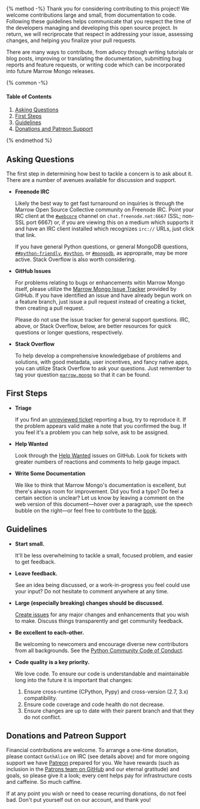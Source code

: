 {% method -%}
Thank you for considering contributing to this project! We welcome contributions large and small, from documentation to code. Following these guidelines helps communicate that you respect the time of the developers managing and developing this open source project. In return, we will recriprocate that respect in addressing your issue, assessing changes, and helping you finalize your pull requests.

There are many ways to contribute, from advocy through writing tutorials or blog posts, improving or translating the documentation, submitting bug reports and feature requests, or writing code which can be incorporated into future Marrow Mongo releases.

{% common -%}
#### Table of Contents

1. [Asking Questions](#asking-questions)
2. [First Steps](#first-steps)
3. [Guidelines](#guidelines)
4. [Donations and Patreon Support](#donations-and-patreon-support)

{% endmethod %}


## Asking Questions

The first step in determining how best to tackle a concern is to ask about it. There are a number of avenues available for discussion and support.

* **Freenode IRC**

  Likely the best way to get fast turnaround on inquiries is through the Marrow Open Source Collective community on Freenode IRC.  Point your IRC client at the [`#webcore`](irc://chat.freenode.net:6667/%23webcore) channel on `chat.freenode.net:6667` (SSL; non-SSL port 6667) or, if you are viewing this on a medium which supports it and have an IRC client installed which recognizes `irc://` URLs, just click that link.

  If you have general Python questions, or general MongoDB questions, [`##python-friendly`](irc://chat.freenode.net:6667/%23%23python-friendly), [`#python`](irc://chat.freenode.net:6667/%23python), or [`#mongodb`](irc://chat.freenode.net:6667/%23mongodb), as appropraite, may be more active. Stack Overflow is also worth considering.

* **GitHub Issues**

  For problems relating to bugs or enhancements witin Marrow Mongo itself, please utilize the [Marrow Mongo Issue Tracker](https://github.com/marrow/mongo/issues) provided by GitHub.  If you have identified an issue and have already begun work on a feature branch, just issue a pull request instead of creating a ticket, then creating a pull request.

  Please do not use the issue tracker for general support questions.  IRC, above, or Stack Overflow, below, are better resources for quick questions or longer questions, respectively.

* **Stack Overflow**

  To help develop a comprehensive knowledgebase of problems and solutions, with good metadata, user incentives, and fancy native apps, you can utilize Stack Overflow to ask your questions.  Just remember to tag your question [`marrow.mongo`](http://stackoverflow.com/questions/tagged/marrow.mongo) so that it can be found.


## First Steps

* **Triage** 

  If you find an [unreviewed ticket](https://github.com/marrow/mongo/issues?q=is%3Aopen+is%3Aissue+no%3Alabel) reporting a bug, try to reproduce it. If the problem appears valid make a note that you confirmed the bug. If you feel it's a problem you can help solve, ask to be assigned.


* **Help Wanted**

  Look through the [Help Wanted](https://github.com/marrow/mongo/issues?q=is%3Aopen+label%3A%22help+wanted%22+sort%3Areactions-%2B1-desc) issues on GitHub. Look for tickets with greater numbers of reactions and comments to help gauge impact.

* **Write Some Documentation**

  We like to think that Marrow Mongo's documentation is excellent, but there's always room for improvement. Did you find a typo? Do feel a certain section is unclear? Let us know by leaving a comment on the web version of this document—hover over a paragraph, use the speech bubble on the right—or feel free to contrbute to the [book](https://github.com/marrow/mongo/tree/book).


## Guidelines

* **Start small.**

  It'll be less overwhelming to tackle a small, focused problem, and easier to get feedback.

* **Leave feedback.**

  See an idea being discussed, or a work-in-progress you feel could use your input? Do not hesitate to comment anywhere at any time.


* **Large (especially breaking) changes should be discussed.**

  [Create issues](https://github.com/marrow/mongo/issues/new) for any major changes and enhancements that you wish to make. Discuss things transparently and get community feedback.

* **Be excellent to each-other.**

  Be welcoming to newcomers and encourage diverse new contributors from all backgrounds. See the [Python Community Code of Conduct](https://www.python.org/psf/codeofconduct/).

* **Code quality is a key priority.**

  We love code. To ensure our code is understandable and maintainable long into the future it is important that changes:

  1. Ensure cross-runtime (CPython, Pypy) and cross-version (2.7, 3.x) compatibility.
  2. Ensure code coverage and code health do not decrease.
  3. Ensure changes are up to date with their parent branch and that they do not conflict.


## Donations and Patreon Support

Financial contributions are welcome. To arrange a one-time donation, please contact `GothAlice` on IRC (see details above) and for more ongoing support we have [Patreon](https://www.patreon.com/GothAlice) prepared for you. We have rewards (such as inclusion in the [Patrons team on GitHub](https://github.com/orgs/marrow/teams/patrons) and our eternal gratitude) and goals, so please give it a look; every cent helps pay for infrastructure costs and caffeine. So much caffine.

If at any point you wish or need to cease recurring donations, do not feel bad. Don't put yourself out on our account, and thank you!
